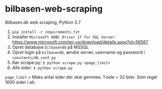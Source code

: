 # bilbasen-web-scraping
Bilbasen.dk web scraping, Python 3.7

1) `pip install -r requirements.txt`
2) Installer `Microsoft ODBC Driver 17 for SQL Server`: https://www.microsoft.com/en-us/download/details.aspx?id=56567
3) Opret database `bilbasendb` på MSSQL
4) Opret login på `bilbasendb`, ændre server, username og password i `constants/db_conf.py`
5) Kør scrape.py: `$ python scrape.py <page_limit>`
6) Alle sider: `$ python scrape.py`

`page_limit` = Maks antal sider der skal gemmes. 1 side = 32 biler. Som regel 1600 sider i alt.

